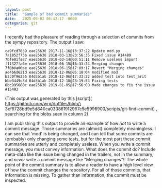 ```yaml
---
layout: post
title:  "Sample of bad commit summaries"
date:   2025-09-02 06:42:17 -0600
categories: git
---
```


I recently had the pleasure of reading through a selection
of commits from the sympy repository.  The output I saw:

~~~
ca9fcd7839 eae25630 2017-11-16@13:37:22 Update mod.py
7a1852f73b eae25630 2018-03-13@23:56:35 Fixed issue #14489
7bfe01fa87 eae25630 2018-03-14@00:51:11 Remove useless import
f11327fa6e eae25630 2018-06-15@16:33:24 Merging changes
7f8b0a00ae eae25630 2018-06-15@17:09:17 Revert "Merging changes"
ae4b6d621d eae25630 2018-12-06@05:18:04 modified mod
b3c0f96255 04d3b1ab 2018-12-06@17:33:22 added test into test_arit
bbe3449c3d 04d3b1ab 2018-12-18@23:19:54 Fixing tests
6bc995680c eae25630 2019-01-05@17:56:00 Made changes to fix the issue #15493
~~~

(This output was generated by this [script](
https://github.com/wrp/dotfiles/blob/\
3cf9728bd9e5d840ca033861912997c5e5996900/scripts/git-find-commit)
, searching for the blobs seen in column 2)

I am publishing this output to provide an example of
how *not* to write a commit message.  Those summaries
are (almost) completely meaningless.  I can see that 'mod'
is being changed, and I can tell that some commits are (probably)
only changing some tests, but for the most part these commit
summaries are utterly and completely useless.  When you write
a commit message, you must convey information.  What does the
commit do?  Include meta-data like the issue being changed
in the trailers, not in the summary, and *never* write
a commit message like "Merging changes"!!  The whole point
of the commit summary is to allow a reader to have a high
level view of how the commit changes the repository.  For all
of those commits, that information is missing.  To gather
than information, the commit must be inspected.

